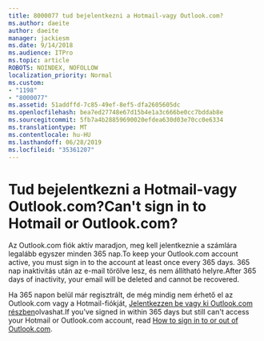 ```yaml
---
title: 8000077 tud bejelentkezni a Hotmail-vagy Outlook.com?
ms.author: daeite
author: daeite
manager: jackiesm
ms.date: 9/14/2018
ms.audience: ITPro
ms.topic: article
ROBOTS: NOINDEX, NOFOLLOW
localization_priority: Normal
ms.custom:
- "1198"
- "8000077"
ms.assetid: 51addffd-7c85-49ef-8ef5-dfa2605605dc
ms.openlocfilehash: bea7ed27748e67d15b4e1a3c666be0cc7bddab8e
ms.sourcegitcommit: 5fb7a4b28859690020efdea630d03e70cc0e6334
ms.translationtype: MT
ms.contentlocale: hu-HU
ms.lasthandoff: 06/28/2019
ms.locfileid: "35361207"
---
```

# <a name="cant-sign-in-to-hotmail-or-outlookcom"></a><span data-ttu-id="18a2f-102">Tud bejelentkezni a Hotmail-vagy Outlook.com?</span><span class="sxs-lookup"><span data-stu-id="18a2f-102">Can't sign in to Hotmail or Outlook.com?</span></span>

<span data-ttu-id="18a2f-103">Az Outlook.com fiók aktív maradjon, meg kell jelentkeznie a számlára legalább egyszer minden 365 nap.</span><span class="sxs-lookup"><span data-stu-id="18a2f-103">To keep your Outlook.com account active, you must sign in to the account at least once every 365 days.</span></span> <span data-ttu-id="18a2f-104">365 nap inaktivitás után az e-mail törölve lesz, és nem állítható helyre.</span><span class="sxs-lookup"><span data-stu-id="18a2f-104">After 365 days of inactivity, your email will be deleted and cannot be recovered.</span></span>
  
<span data-ttu-id="18a2f-105">Ha 365 napon belül már regisztrált, de még mindig nem érhető el az Outlook.com vagy a Hotmail-fiókját, [Jelentkezzen be vagy ki Outlook.com részben](https://go.microsoft.com/fwlink/?linkid=2005840&amp;clcid=0x409)olvashat.</span><span class="sxs-lookup"><span data-stu-id="18a2f-105">If you've signed in within 365 days but still can't access your Hotmail or Outlook.com account, read [How to sign in to or out of Outlook.com](https://go.microsoft.com/fwlink/?linkid=2005840&amp;clcid=0x409).</span></span>
  